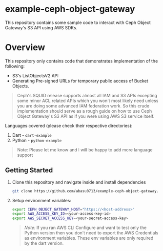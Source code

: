 # example-ceph-object-gateway
This repository contains some sample code to interact with Ceph Object Gateway's S3 API using AWS SDKs. 

# Overview
This repository only contains code that demonstrates implementation of the following:
- S3's ListObjectsV2 API
- Generating Pre-signed URLs for temporary public access of Bucket Objects. 

> Ceph's SQUID release supports almost all IAM and S3 APIs excepting some minor ACL related APIs which you won't most likely need unless you are doing some advanced IAM federation work. So this crude implementation should serve as a rough guide on how to use Ceph Object Gateway's S3 API as if you were using AWS S3 service itself. 

Languages covered (please check their respective directories):
1. Dart - `dart-example`
1. Python - `python-example`

> Note: Please let me know and I will be happy to add more language support

## Getting Started
1. Clone this repository and navigate inside and install dependencies
    ```bash
    git clone https://github.com/abasu0713/example-ceph-object-gateway.git
    ```
1. Setup environment variables:
    ```bash
    export CEPH_OBJECT_GATEWAY_HOST="https://<host-address>"
    export AWS_ACCESS_KEY_ID=<your-access-key-id>
    export AWS_SECRET_ACCESS_KEY=<your-secret-access-key>
    ```
    > _Note:_ If you ran AWS CLI Configure and want to test only the Python version then you don't need to export the AWS Credentials as environment variables. These env variables are only required by the dart version. 